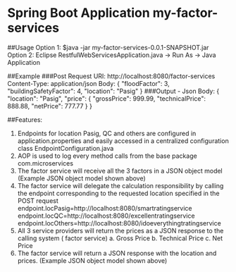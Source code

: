 # Spring Boot Application my-factor-services

##Usage
Option 1: $java -jar my-factor-services-0.0.1-SNAPSHOT.jar
Option 2: Eclipse RestfulWebServicesApplication.java -> Run As -> Java Application 

##Example
  ###Post Request
    URI: http://localhost:8080/factor-services
    Content-Type: application/json
    Body:
      {
        "floodFactor": 3,
        "buildingSafetyFactor": 4,
        "location": "Pasig"
      }
  ###Output - Json
    Body:
      {
        "location": "Pasig",
        "price": {
            "grossPrice": 999.99,
            "technicalPrice": 888.88,
            "netPrice": 777.77
         }
      }
      
##Features:
1. Endpoints for location Pasig, QC and others are configured in application.properties and easily accessed in a centralized configuration class EndpointConfiguration.java
2. AOP is used to log every method calls from the base package com.microservices
3. The factor service will receive all the 3 factors in a JSON object model (Example JSON object model shown above)
4. The factor service will delegate the calculation responsibility by calling the endpoint corresponding to the requested location specified in the POST request
    endpoint.locPasig=http://localhost:8080/smartratingservice
    endpoint.locQC=http://localhost:8080/excellentratingservice
    endpoint.locOthers=http://localhost:8080/idoeverythingtratingservice
5. All 3 service providers will return the prices as a JSON response to the calling system ( factor service)
        a. Gross Price
        b. Technical Price
        c. Net Price
6. The factor service will return a JSON response with the location and prices. (Example JSON object model shown above)
